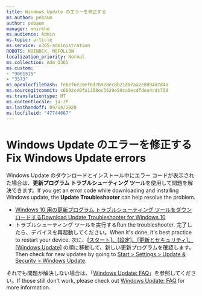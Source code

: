 ```yaml
---
title: Windows Update のエラーを修正する
ms.author: pebaum
author: pebaum
manager: mnirkhe
ms.audience: Admin
ms.topic: article
ms.service: o365-administration
ROBOTS: NOINDEX, NOFOLLOW
localization_priority: Normal
ms.collection: Adm_O365
ms.custom:
- "9001515"
- "3573"
ms.openlocfilehash: febef6e2def6d7b928ec8b21d07aa2e8d94d7d4a
ms.sourcegitcommit: c6692ce0fa1358ec3529e59ca0ecdfdea4cdc759
ms.translationtype: HT
ms.contentlocale: ja-JP
ms.lasthandoff: 09/14/2020
ms.locfileid: "47744667"
---
```

# <a name="fix-windows-update-errors"></a><span data-ttu-id="a1e10-102">Windows Update のエラーを修正する</span><span class="sxs-lookup"><span data-stu-id="a1e10-102">Fix Windows Update errors</span></span>

<span data-ttu-id="a1e10-103">Windows Update のダウンロードとインストール中にエラー コードが表示された場合は、**更新プログラム トラブルシューティング ツール**を使用して問題を解決できます。</span><span class="sxs-lookup"><span data-stu-id="a1e10-103">If you get an error code while downloading and installing Windows update, the **Update Troubleshooter** can help resolve the problem.</span></span>

- [<span data-ttu-id="a1e10-104">Windows 10 用の更新プログラム トラブルシューティング ツールをダウンロードする</span><span class="sxs-lookup"><span data-stu-id="a1e10-104">Download Update Troubleshooter for Windows 10</span></span>](https://support.microsoft.com/help/4027322/windows-update-troubleshooter)
- <span data-ttu-id="a1e10-105">トラブルシューティング ツールを実行する</span><span class="sxs-lookup"><span data-stu-id="a1e10-105">Run the troubleshooter.</span></span> <span data-ttu-id="a1e10-106">完了したら、デバイスを再起動してください。</span><span class="sxs-lookup"><span data-stu-id="a1e10-106">When it's done, it's best practice to restart your device.</span></span> <span data-ttu-id="a1e10-107">次に、[[スタート]、[設定]、[更新とセキュリティ]、[Windows Update]](ms-settings:windowsupdate) の順に移動して、新しい更新プログラムを確認します。</span><span class="sxs-lookup"><span data-stu-id="a1e10-107">Then check for new updates by going to [Start > Settings > Update & Security > Windows Update](ms-settings:windowsupdate).</span></span>

<span data-ttu-id="a1e10-108">それでも問題が解決しない場合は、「[Windows Update: FAQ](https://support.microsoft.com/help/12373/windows-update-faq)」を参照してください。</span><span class="sxs-lookup"><span data-stu-id="a1e10-108">If those still don't work, please check out [Windows Update: FAQ](https://support.microsoft.com/help/12373/windows-update-faq) for more information.</span></span>

